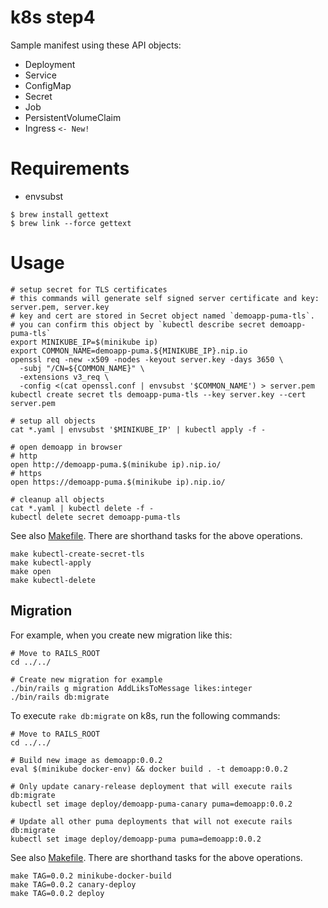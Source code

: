k8s step4
=========

Sample manifest using these API objects:

* Deployment
* Service
* ConfigMap
* Secret
* Job
* PersistentVolumeClaim
* Ingress `<- New!`

# Requirements

* envsubst
```
$ brew install gettext
$ brew link --force gettext
```

# Usage

```
# setup secret for TLS certificates
# this commands will generate self signed server certificate and key: server.pem, server.key
# key and cert are stored in Secret object named `demoapp-puma-tls`.
# you can confirm this object by `kubectl describe secret demoapp-puma-tls`
export MINIKUBE_IP=$(minikube ip)
export COMMON_NAME=demoapp-puma.${MINIKUBE_IP}.nip.io
openssl req -new -x509 -nodes -keyout server.key -days 3650 \
  -subj "/CN=${COMMON_NAME}" \
  -extensions v3_req \
  -config <(cat openssl.conf | envsubst '$COMMON_NAME') > server.pem
kubectl create secret tls demoapp-puma-tls --key server.key --cert server.pem

# setup all objects
cat *.yaml | envsubst '$MINIKUBE_IP' | kubectl apply -f -

# open demoapp in browser
# http
open http://demoapp-puma.$(minikube ip).nip.io/
# https
open https://demoapp-puma.$(minikube ip).nip.io/

# cleanup all objects
cat *.yaml | kubectl delete -f -
kubectl delete secret demoapp-puma-tls
```

See also [Makefile](Makefile). There are shorthand tasks for the above operations.

```
make kubectl-create-secret-tls
make kubectl-apply
make open
make kubectl-delete
```

## Migration

For example, when you create new migration like this:

```
# Move to RAILS_ROOT
cd ../../

# Create new migration for example
./bin/rails g migration AddLiksToMessage likes:integer
./bin/rails db:migrate
```

To execute `rake db:migrate` on k8s, run the following commands:

```
# Move to RAILS_ROOT
cd ../../

# Build new image as demoapp:0.0.2
eval $(minikube docker-env) && docker build . -t demoapp:0.0.2

# Only update canary-release deployment that will execute rails db:migrate
kubectl set image deploy/demoapp-puma-canary puma=demoapp:0.0.2

# Update all other puma deployments that will not execute rails db:migrate
kubectl set image deploy/demoapp-puma puma=demoapp:0.0.2
```

See also [Makefile](Makefile). There are shorthand tasks for the above operations.

```
make TAG=0.0.2 minikube-docker-build
make TAG=0.0.2 canary-deploy
make TAG=0.0.2 deploy
```
